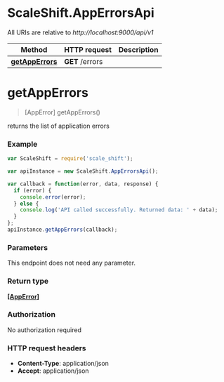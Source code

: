 # ScaleShift.AppErrorsApi

All URIs are relative to *http://localhost:9000/api/v1*

Method | HTTP request | Description
------------- | ------------- | -------------
[**getAppErrors**](AppErrorsApi.md#getAppErrors) | **GET** /errors | 


<a name="getAppErrors"></a>
# **getAppErrors**
> [AppError] getAppErrors()



returns the list of application errors 

### Example
```javascript
var ScaleShift = require('scale_shift');

var apiInstance = new ScaleShift.AppErrorsApi();

var callback = function(error, data, response) {
  if (error) {
    console.error(error);
  } else {
    console.log('API called successfully. Returned data: ' + data);
  }
};
apiInstance.getAppErrors(callback);
```

### Parameters
This endpoint does not need any parameter.

### Return type

[**[AppError]**](AppError.md)

### Authorization

No authorization required

### HTTP request headers

 - **Content-Type**: application/json
 - **Accept**: application/json

